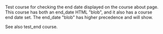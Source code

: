 Test course for checking the end date displayed on the course about page.
This course has both an end_date HTML "blob", and it also has a course end date set.
The end_date "blob" has higher precedence and will show.

See also test_end course.
